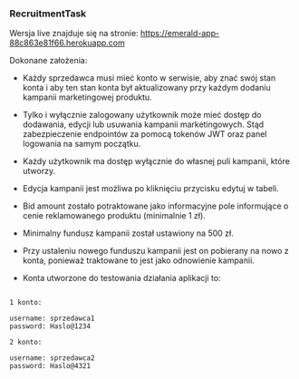 ### RecruitmentTask

Wersja live znajduje się na stronie: https://emerald-app-88c863e81f66.herokuapp.com

Dokonane założenia:

- Każdy sprzedawca musi mieć konto w serwisie, aby znać swój stan konta i aby ten stan konta był aktualizowany przy każdym dodaniu kampanii marketingowej produktu.

- Tylko i wyłącznie zalogowany użytkownik może mieć dostęp do dodawania, edycji lub usuwania kampanii marketingowych. Stąd zabezpieczenie endpointów za pomocą tokenów JWT oraz panel logowania na samym początku.

- Każdy użytkownik ma dostęp wyłącznie do własnej puli kampanii, które utworzy.

- Edycja kampanii jest możliwa po kliknięciu przycisku edytuj w tabeli.

- Bid amount zostało potraktowane jako informacyjne pole informujące o cenie reklamowanego produktu (minimalnie 1 zł).

- Minimalny fundusz kampanii został ustawiony na 500 zł.

- Przy ustaleniu nowego funduszu kampanii jest on pobierany na nowo z konta, ponieważ traktowane to jest jako odnowienie kampanii.

- Konta utworzone do testowania działania aplikacji to:

```

1 konto:

username: sprzedawca1
password: Haslo@1234

2 konto:

username: sprzedawca2
password: Haslo@4321

```


